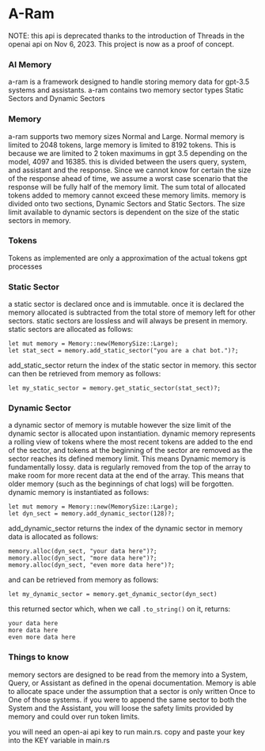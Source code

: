 # A-Ram
NOTE: this api is deprecated thanks to the introduction of Threads in the openai api on Nov 6, 2023. This project is now as a proof of concept.
### AI Memory
a-ram is a framework designed to handle storing memory data for gpt-3.5 systems and assistants. a-ram contains two memory sector types Static Sectors and Dynamic Sectors

### Memory
a-ram supports two memory sizes Normal and Large. Normal memory is limited to 2048 tokens, large memory is limited to 8192 tokens. This is because we are limited to 2 token maximums in gpt 3.5 depending on the model, 4097 and 16385. this is divided between the users query, system, and assistant and the response. Since we cannot know for certain the size of the response ahead of time, we assume a worst case scenario that the response will be fully half of the memory limit. The sum total of allocated tokens added to memory cannot exceed these memory limits. memory is divided onto two sections, Dynamic Sectors and Static Sectors. The size limit available to dynamic sectors is dependent on the size of the static sectors in memory.

### Tokens
Tokens as implemented are only a approximation of the actual tokens gpt processes 

### Static Sector
a static sector is declared once and is immutable. once it is declared the memory allocated is subtracted from the total store of memory left for other sectors.
static sectors are lossless and will always be present in memory. static sectors are allocated as follows:
```
let mut memory = Memory::new(MemorySize::Large);
let stat_sect = memory.add_static_sector("you are a chat bot.")?;
```
add_static_sector return the index of the static sector in memory. this sector can then be retrieved from memory as follows:
```
let my_static_sector = memory.get_static_sector(stat_sect)?;
```


### Dynamic Sector
a dynamic sector of memory is mutable however the size limit of the dynamic sector is allocated upon instantiation. dynamic memory represents a rolling view of tokens where the most recent tokens are added to the end of the sector, and tokens at the beginning of the sector are removed as the sector reaches its defined memory limit. This means Dynamic memory is fundamentally lossy. data is regularly removed from the top of the array to make room for more recent data at the end of the array. This means that older memory (such as the beginnings of chat logs) will be forgotten. dynamic memory is instantiated as follows:
```
let mut memory = Memory::new(MemorySize::Large);
let dyn_sect = memory.add_dynamic_sector(128)?;
```
add_dynamic_sector returns the index of the dynamic sector in memory
data is allocated as follows:
```
memory.alloc(dyn_sect, "your data here")?;
memory.alloc(dyn_sect, "more data here")?;
memory.alloc(dyn_sect, "even more data here")?;
```
and can be retrieved from memory as follows:
```
let my_dynamic_sector = memory.get_dynamic_sector(dyn_sect)
```
this returned sector which, when we call ```.to_string()``` on it, returns:
```
your data here
more data here
even more data here
```
### Things to know
memory sectors are designed to be read from the memory into a System, Query, or Assistant as defined in the openai documentation. Memory is able to allocate space under the assumption that a sector is only written Once to One of those systems. if you were to append the same sector to both the System and the Assistant, you will loose the safety limits provided by memory and could over run token limits. 

you will need an open-ai api key to run main.rs. copy and paste your key into the KEY variable in main.rs